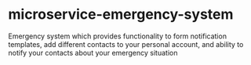 # microservice-emergency-system

Emergency system which provides functionality to form notification templates,
add different contacts to your personal account, and ability to notify your contacts about your emergency situation 
